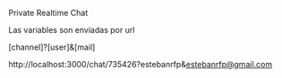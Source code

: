 Private Realtime Chat

Las variables son enviadas por url

[channel]?[user]&[mail]

http://localhost:3000/chat/735426?estebanrfp&estebanrfp@gmail.com